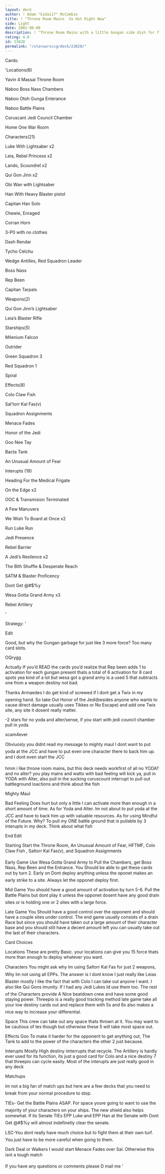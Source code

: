 ```yaml
---
layout: deck
author: ! Adam "kida117" McCombie
title: ! "Throne Room Mains  So Hot Right Now"
side: Light
date: 2002-06-08
description: ! "Throne Room Mains with a little Gungan side dish for flavor"
rating: 4.0
id: 23820
permalink: "/starwarsccg/deck/23820/"
---
```

Cards: 

'Locations(6)

Yavin 4 Massai Throne Room

Naboo Boss Nass Chambers

Naboo Otoh Gunga Enterance

Naboo Battle Plains

Coruscant Jedi Council Chamber

Home One War Room


Characters(21)

Luke With Lightsaber x2

Leia, Rebel Princess x2

Lando, Scoundrel x2

Qui Gon Jinn x2

Obi Wan with Lightsaber

Han With Heavy Blaster pistol

Capitan Han Solo

Chewie, Enraged

Corran Horn

3-P0 with no clothes

Dash Rendar

Tycho Celchu

Wedge Antilles, Red Squadron Leader

Boss Nass

Rep Been

Capitan Tarpals


Weapons(2)

Qui Gon Jinn’s Lightsaber

Leia’s Blaster Rifle


Starships(5)

Milenium Falcon

Outrider

Green Squadron 3

Red Squadron 1

Spiral


Effects(8)

Colo Claw Fish

Sal’torr Kal Fas(v)

Squadron Assignments

Menace Fades

Honor of the Jedi

Goo Nee Tay

Bacta Tank

An Unusual Amount of Fear


Interupts (19)

Heading For the Medical Frigate

On the Edge x2

OOC & Transmision Terminated

A Few Manuvers

We Wish To Board at Once x2

Run Luke Run

Jedi Presence

Rebel Barrier

A Jedi’s Resilence  x2

The Bith Shuffle & Desperate Reach

SATM & Blaster Proficency

Dont Get @#$%y

Wesa Gotta Grand Army x3

Rebel Artilery

'

Strategy: '

Edit

Good, but why the Gungan garbage for just like 3 more force? Too many card slots.  

  OQrygg 

Actually If you’d READ the cards you’d realize that Rep been adds 1 to activation for each gungan present thats a total of 6 activation for 8 card spots yea kind of a lot but wesa got a grand army is a used 5 that subtracts one from a weapon destiny not bad.


Thanks Armaedes I do get kind of screwed if I dont get a Twix in my opening hand.  So take Out Honor of the Jedi(besides anyone who wants to cause direct damage usually uses Tikkes or No Escape) and add one Twix site, any site it dosent really matter.


-2 stars for no yoda and alter/sense, if you start with jedi council chamber pull in yoda  

  scam4ever 

Obviuosly you didnt read my message to mighty maul I dont want to put yoda at the JCC and have to put even one character there to back him up.  and I dont even start the JCC


hmm i like throne room mains, but this deck needs workfirst of all no YODA? and no alter? you play mains and watto with bad feeling will kick ya, pull in YODA with Alter, also pull in the sucking coruscount interrupt to pull out battleground loactions and think about the fish


Mighty Maul


  Bad Feeling Does hurt but only a little I can activate more than enough in a short amount of time.  As for Yoda and Alter.  Im not about to put yoda at the JCC and have to back him up with valuable resources.  As for using Mindful of the Future.  Why?  To pull my ONE battle ground that is pullable by 3 interupts in my deck.  Think about what fish




End Edit

Starting Start the Throne Room, An Unusual Amount of Fear, HFTMF, Colo Claw Fish , Saltorr Kal Fas(v), and Squadron Assignments 


Early Game Use Wesa Gotta Grand Army to Pull the Chambers, get Boss Nass, Rep Been and the Entrance.  You Should be able to get these cards out by turn 2.   Early on Dont deploy anything unless the oponet makes an early strike to a site.  Always let the opponet deploy first.  


Mid Game  You should have a good amount of activation by turn 5-6.  Pull the Battle Plains but dont play it unless the opponet dosent have any good drain sites or is holding one or 2 sites with a large force.


Late Game You Should have a good control over the opponent and should have a couple sites under control.  The end game usually consists of a drain Race but since you should have taken out a large amount of their character base  and you should still have a decent amount left you can usually take out the last of their characters.


Card Choices

Locations These are pretty Basic.  your locations can give you 15 force thats more than enough to deploy whatever you want.  


Characters  You might ask why Im using Saltorr Kal Fas for just 2 weapons, Why Im not using all EPPs.  The answer is I dont know I just really like Leias Blaster mostly I like the fact that with Colo I can take out anyone I want.  I also like Qui Gons imunity.  If I had any Jedi Lukes Id use them too.  The rest of the Characters provide A Nice beatdown crew and have some good staying power.  Threepio is a really good tracking method late game take all your low destiny cards out and replace them with 5s and 6s  also makes a nice way to increase your differential.   


Space  This crew can take out any space thats thrown at it.  You may want to be cautious of tes though but otherwise these 5 will take most space out.


Effects  Goo To make it harder for the opponent to get anything out, The Tank to add to the power of the characters the other 2 just because.


Interupts  Mostly High destiny imterrupts that recycle.  The Artillery is hardly ever used for its function, its just a good card for Colo and a nice destiny 7 that threepio can cycle easily.  Most of the interupts are just really good in any deck


Matchups

Im not a big fan of match ups but here are a few decks that you need to break from your normal procedure to stop.


TIEs- Get the Battle Plains ASAP.  For space youre going to want to use the majority of your characters on your ships.  The new shield also helps somewhat.  If its Senate TIEs EPP Luke and EPP Han at the Senate with Dont Get @#$%y will almost indefinetly clear the senate.


LSC-You dont really have much choice but to fight them at their own turf.  You just have to be more careful when going to them.


Dark Deal or Walkers I would start Menace Fades over Sal.  Otherwise this isnt a tough match


If you have any questions or comments please D mail me      '

